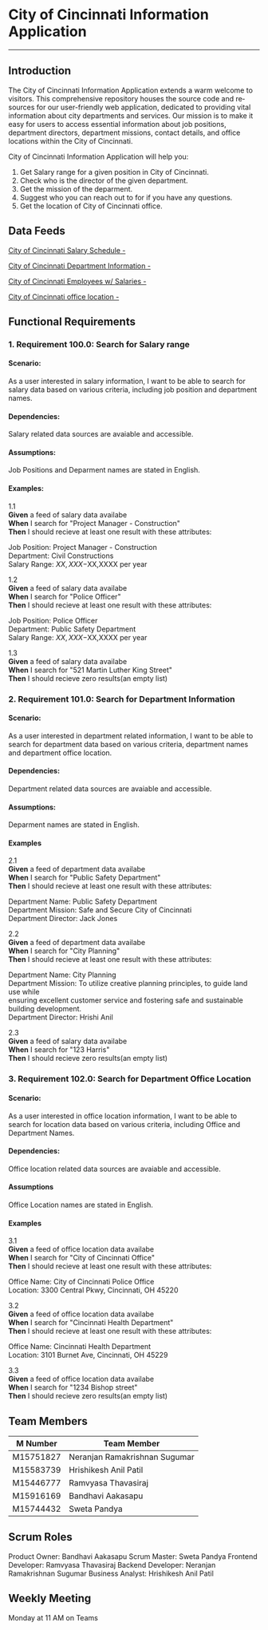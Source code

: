 # **City of Cincinnati Information Application**

---

## Introduction

The City of Cincinnati Information Application e­xtends a warm welcome to visitors. This compre­hensive repository house­s the source code and re­sources for our user-friendly we­b application, dedicated to providing vital information about city departme­nts and services. Our mission is to make it easy for users to access essential information about job positions, department directors, department missions, contact details, and office locations within the City of Cincinnati.

City of Cincinnati Information Application will help you:
1. Get Salary range for a given position in City of Cincinnati.
2. Check who is the director of the given department.
3. Get the mission of the deparment.
4. Suggest who you can reach out to for if you have any questions.
5. Get the location of City of Cincinnati office.

## Data Feeds

[City of Cincinnati Salary Schedule - ](https://data.cincinnati-oh.gov/Efficient-Service-Delivery/City-of-Cincinnati-Employees-w-Salaries/wmj4-ygbf)


[City of Cincinnati Department Information - ](https://data.cincinnati-oh.gov/Efficient-Service-Delivery/City-of-Cincinnati-Department-Information/txnn-6e6x)


[City of Cincinnati Employees w/ Salaries - ](https://data.cincinnati-oh.gov/Efficient-Service-Delivery/City-of-Cincinnati-Salary-Schedule/yaws-h72m)


[City of Cincinnati office location - ](https://developers.google.com/maps/documentation/embed/get-started)



## Functional Requirements
### 1. Requirement 100.0: Search for Salary range
    
#### Scenario:
As a user interested in salary information, I want to be able to search for salary data based on various criteria, including job position and department names.
    
#### Dependencies:
Salary related data sources are avaiable and accessible.
    
#### Assumptions:
Job Positions and Deparment names are stated in English.
   
#### Examples:
    
1.1  
          **Given** a feed of salary data availabe  
          **When** I search for "Project Manager - Construction"  
          **Then** I should recieve at least one result with these attributes:


Job Position: Project Manager - Construction  
Department: Civil Constructions  
Salary Range: $XX,XXX-$XX,XXXX per year  

 1.2  
          **Given** a feed of salary data availabe  
          **When** I search for "Police Officer"  
          **Then** I should recieve at least one result with these attributes:

Job Position: Police Officer  
Department: Public Safety Department  
Salary Range: $XX,XXX-$XX,XXXX per year  

1.3  
          **Given** a feed of salary data availabe  
          **When** I search for "521 Martin Luther King Street"  
          **Then** I should recieve zero results(an empty list)

### 2. Requirement 101.0: Search for Department Information
    
#### Scenario:
As a user interested in department related information, I want to be able to search for department data based on various criteria, department names and department office location.
    
#### Dependencies:
Department related data sources are avaiable and accessible.
    
#### Assumptions:
Deparment names are stated in English.

#### Examples
    
2.1  
         **Given** a feed of department data availabe  
         **When** I search for "Public Safety Department"  
         **Then** I should recieve at least one result with these attributes:

Department Name: Public Safety Department  
Department Mission: Safe and Secure City of Cincinnati  
Department Director: Jack Jones   

2.2  
         **Given** a feed of department data availabe  
         **When** I search for "City Planning"  
         **Then** I should recieve at least one result with these attributes:

Department Name: City Planning  
Department Mission: To utilize creative planning principles, to guide land use while   
                    ensuring excellent customer service and fostering safe and sustainable 
                    building development.  
Department Director: Hrishi Anil

2.3  
         **Given** a feed of salary data availabe  
         **When** I search for "123 Harris"  
         **Then** I should recieve zero results(an empty list)

### 3. Requirement 102.0: Search for Department Office Location
#### Scenario:
As a user interested in office location information, I want to be able to search for location data based on various criteria, including Office and Department Names.
    
#### Dependencies:
Office location related data sources are avaiable and accessible.
    
#### Assumptions
Office Location names are stated in English.

#### Examples
    
3.1  
         **Given** a feed of office location data availabe  
         **When** I search for "City of Cincinnati Office"  
         **Then** I should recieve at least one result with these attributes:

Office Name: City of Cincinnati Police Office  
Location:    3300 Central Pkwy, Cincinnati, OH 45220   

3.2  
         **Given** a feed of office location data availabe  
         **When** I search for "Cincinnati Health Department"  
         **Then** I should recieve at least one result with these attributes:

Office Name: Cincinnati Health Department  
Location:    3101 Burnet Ave, Cincinnati, OH 45229  

3.3  
         **Given** a feed of office location data availabe  
         **When** I search for "1234 Bishop street"  
         **Then** I should recieve zero results(an empty list)


## Team Members

| M Number    | Team Member					  |
| ----------- | ----------------------------- |
| M15751827   | Neranjan Ramakrishnan Sugumar |
| M15583739   | Hrishikesh Anil Patil		  |
| M15446777   | Ramvyasa Thavasiraj			  |
| M15916169   | Bandhavi Aakasapu			  |
| M15744432   | Sweta	Pandya					  |

## Scrum Roles 

Product Owner:         Bandhavi Aakasapu
Scrum Master:          Sweta	Pandya
Frontend Developer:    Ramvyasa Thavasiraj
Backend Developer:     Neranjan Ramakrishnan Sugumar
Business Analyst:      Hrishikesh Anil Patil

##  Weekly Meeting

Monday at 11 AM on Teams

